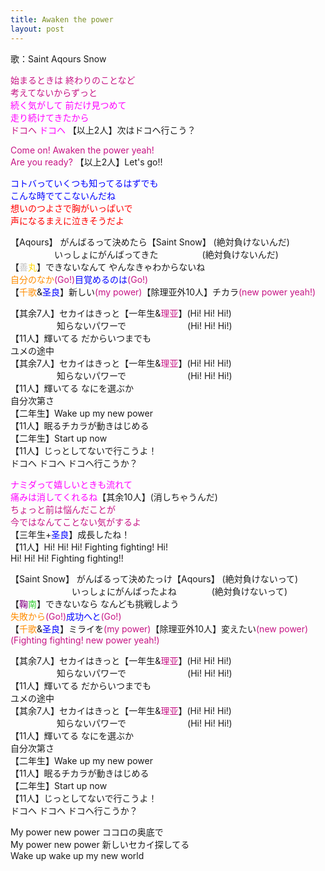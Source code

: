 ```yaml
---
title: Awaken the power
layout: post
---
```

歌：Saint Aqours Snow

<p><font color="mediumvioletred">始まるときは 終わりのことなど<br />
考えてないからずっと</font><br />
<font color="magenta">続く気がして 前だけ見つめて<br />
走り続けてきたから</font><br />
<font color="mediumvioletred">ドコヘ</font> <font color="magenta">ドコヘ</font> 【以上2人】次はドコヘ行こう？</p>

<p><font color="mediumvioletred">Come on! Awaken the power yeah!<br />
Are you ready?</font> 【以上2人】Let's go!!</p>

<p><font color="blue">コトバっていくつも知ってるはずでも<br />
こんな時でてこないんだね</font><br />
<font color="red">想いのつよさで胸がいっぱいで<br />
声になるまえに泣きそうだよ</font></p>

<p>【Aqours】 がんばるって決めたら【Saint Snow】 (絶対負けないんだ)<br />
　　　　　いっしょにがんばってきた　　　　　(絶対負けないんだ)<br />
【<font color="silver">善</font><font color="gold">丸</font>】できないなんて やんなきゃわからないね<br />
<font color="darkorange">自分のなか</font><font color="mediumvioletred">(Go!)</font><font color="blue">目覚めるのは</font><font color="mediumvioletred">(Go!)</font><br />
【<font color="darkorange">千歌</font>&<font color="blue">圣良</font>】新しい<font color="mediumvioletred">(my power)</font>【除理亚外10人】チカラ<font color="mediumvioletred">(new power yeah!)</font></p>

<p>【其余7人】セカイはきっと【一年生&<font color="mediumvioletred">理亚</font>】(Hi! Hi! Hi!)<br />
　　　　　  知らないパワーで　　　　　　　(Hi! Hi! Hi!)<br />
【11人】輝いてる だからいつまでも<br />
ユメの途中<br />
【其余7人】セカイはきっと【一年生&<font color="mediumvioletred">理亚</font>】(Hi! Hi! Hi!)<br />
　　　　　  知らないパワーで　　　　　　　(Hi! Hi! Hi!)<br />
【11人】輝いてる なにを選ぶか<br />
自分次第さ<br />
【二年生】Wake up my new power<br />
【11人】眠るチカラが動きはじめる<br />
【二年生】Start up now<br />
【11人】じっとしてないで行こうよ！<br />
ドコヘ ドコヘ ドコヘ行こうか？</p>

<p><font color="magenta">ナミダって嬉しいときも流れて<br />
痛みは消してくれるね</font>【其余10人】(消しちゃうんだ)<br />
<font color="mediumvioletred">ちょっと前は悩んだことが<br />
今ではなんてことない気がするよ</font><br />
【三年生+<font color="blue">圣良</font>】成長したね！<br />
【11人】Hi! Hi! Hi! Fighting fighting! Hi!<br />
Hi! Hi! Hi! Fighting fighting!!</p>

<p>【Saint Snow】 がんばるって決めたっけ【Aqours】 (絶対負けないって)<br />
　　　　　　　いっしょにがんばったよね　　　　(絶対負けないって)<br />
【<font color="purple">鞠</font><font color="limegreen">南</font>】できないなら なんども挑戦しよう<br />
<font color="darkorange">失敗から</font><font color="mediumvioletred">(Go!)</font><font color="blue">成功へと</font><font color="mediumvioletred">(Go!)</font><br />
【<font color="darkorange">千歌</font>&<font color="blue">圣良</font>】ミライを<font color="mediumvioletred">(my power)</font>【除理亚外10人】変えたい<font color="mediumvioletred">(new power)</font><br />
<font color="mediumvioletred">(Fighting fighting! new power yeah!)</font></p>

<p>【其余7人】セカイはきっと【一年生&<font color="mediumvioletred">理亚</font>】(Hi! Hi! Hi!)<br />
　　　　　  知らないパワーで　　　　　　　(Hi! Hi! Hi!)<br />
【11人】輝いてる だからいつまでも<br />
ユメの途中<br />
【其余7人】セカイはきっと【一年生&<font color="mediumvioletred">理亚</font>】(Hi! Hi! Hi!)<br />
　　　　　  知らないパワーで　　　　　　　(Hi! Hi! Hi!)<br />
【11人】輝いてる なにを選ぶか<br />
自分次第さ<br />
【二年生】Wake up my new power<br />
【11人】眠るチカラが動きはじめる<br />
【二年生】Start up now<br />
【11人】じっとしてないで行こうよ！<br />
ドコヘ ドコヘ ドコヘ行こうか？</p>

<p>My power new power ココロの奥底で<br />
My power new power 新しいセカイ探してる<br />
Wake up wake up my new world</p>